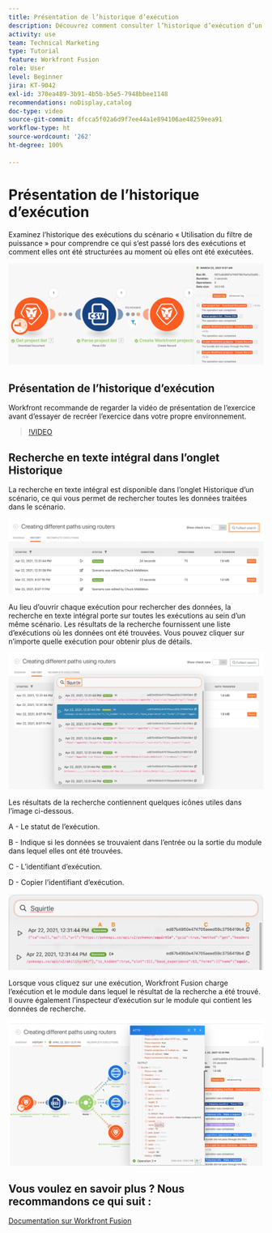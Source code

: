 ```yaml
---
title: Présentation de l’historique d’exécution
description: Découvrez comment consulter l’historique d’exécution d’un scénario pour comprendre ce qui s’est passé et à quel moment dans  [!DNL Adobe Workfront Fusion].
activity: use
team: Technical Marketing
type: Tutorial
feature: Workfront Fusion
role: User
level: Beginner
jira: KT-9042
exl-id: 370ea489-3b91-4b5b-b5e5-7948bbee1148
recommendations: noDisplay,catalog
doc-type: video
source-git-commit: dfcca5f02a6d9f7ee44a1e894106ae48259eea91
workflow-type: ht
source-wordcount: '262'
ht-degree: 100%

---
```


# Présentation de l’historique d’exécution

Examinez l’historique des exécutions du scénario « Utilisation du filtre de puissance » pour comprendre ce qui s’est passé lors des exécutions et comment elles ont été structurées au moment où elles ont été exécutées.

![Image de l’historique d’exécution dans un scénario Fusion](assets/execution-history-and-scheduling-1.png)

## Présentation de l’historique d’exécution

Workfront recommande de regarder la vidéo de présentation de l’exercice avant d’essayer de recréer l’exercice dans votre propre environnement.

>[!VIDEO](https://video.tv.adobe.com/v/335283/?quality=12&learn=on&enablevpops)


## Recherche en texte intégral dans l’onglet Historique

La recherche en texte intégral est disponible dans l’onglet Historique d’un scénario, ce qui vous permet de rechercher toutes les données traitées dans le scénario.

![Image de la recherche de l’historique d’exécution](assets/execution-history-and-scheduling-2.png)

Au lieu d’ouvrir chaque exécution pour rechercher des données, la recherche en texte intégral porte sur toutes les exécutions au sein d’un même scénario. Les résultats de la recherche fournissent une liste d’exécutions où les données ont été trouvées. Vous pouvez cliquer sur n’importe quelle exécution pour obtenir plus de détails.

![Image d’une recherche d’historique d’exécution](assets/execution-history-and-scheduling-3.png)

Les résultats de la recherche contiennent quelques icônes utiles dans l’image ci-dessous.

A - Le statut de l’exécution.

B - Indique si les données se trouvaient dans l’entrée ou la sortie du module dans lequel elles ont été trouvées.

C - L’identifiant d’exécution.

D - Copier l’identifiant d’exécution.

![Image des résultats de la recherche d’un historique d’exécution](assets/execution-history-and-scheduling-4.png)

Lorsque vous cliquez sur une exécution, Workfront Fusion charge l’exécution et le module dans lequel le résultat de la recherche a été trouvé. Il ouvre également l’inspecteur d’exécution sur le module qui contient les données de recherche.

![Image des liens de l’historique d’exécution](assets/execution-history-and-scheduling-5.png)


## Vous voulez en savoir plus ? Nous recommandons ce qui suit :

[Documentation sur Workfront Fusion](https://experienceleague.adobe.com/fr/docs/workfront-fusion/using/get-started-with-fusion/understand-workfront-fusion/workfront-fusion-overview)

